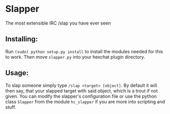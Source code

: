 Slapper
=======

The most extensible IRC /slap you have ever seen

Installing:
----------
Run `(sudo) python setup.py install` to install the modules needed for this to work. Then move
`slapper.py` into your hexchat plugin directory.

Usage:
------
To slap someone simply type `/slap <target> [object]`. By default it will then say, that your
slapped target with said object, which is a trout if not given. You can modify the slapper's
configuration file or use the python class `Slapper` from the module `hc_slapper` if you are
more into scripting and stuff.
